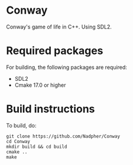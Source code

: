 # Conway
Conway's game of life in C++.
Using SDL2.

# Required packages
For building, the following packages are required:
- SDL2
- Cmake 17.0 or higher

# Build instructions
To build, do:
```
git clone https://github.com/Nadpher/Conway
cd Conway
mkdir build && cd build
cmake ..
make
```
